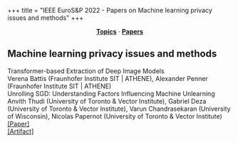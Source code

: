 +++
title = "IEEE EuroS&P 2022 - Papers on Machine learning privacy issues and methods"
+++
<center><a href="https://ieeeeurosp.github.io/2022/topics"><b>Topics</b></a> &middot; <a href="https://ieeeeurosp.github.io/2022/papers"><b>Papers</b></a></center>
<p>
<h2>Machine learning privacy issues and methods</h2><div class="bpaper"><span class="ptitle">Transformer-based Extraction of Deep Image Models</span></br><div class="pblock"><span class="author">Verena&nbsp;Battis</span> <span class="institution">(Fraunhofer Institute SIT | ATHENE)</span>, <span class="author">Alexander&nbsp;Penner</span> <span class="institution">(Fraunhofer Institute SIT | ATHENE)</span><br><div class="pextra"></div></div></div><div class="bpaper"><span class="ptitle">Unrolling SGD: Understanding Factors Influencing Machine Unlearning</span></br><div class="pblock"><span class="author">Anvith&nbsp;Thudi</span> <span class="institution">(University of Toronto & Vector Institute)</span>, <span class="author">Gabriel&nbsp;Deza</span> <span class="institution">(University of Toronto & Vector Institute)</span>, <span class="author">Varun&nbsp;Chandrasekaran</span> <span class="institution">(University of Wisconsin)</span>, <span class="author">Nicolas&nbsp;Papernot</span> <span class="institution">(University of Toronto & Vector Institute)</span><br><div class="pextra"><a href="https://arxiv.org/abs/2109.13398">[Paper]</a><br><a href="https://github.com/cleverhans-lab/unrolling-sgd">[Artifact]</a><br></div></div></div>